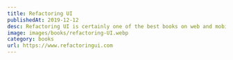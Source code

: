```yaml
---
title: Refactoring UI
publishedAt: 2019-12-12
desc: Refactoring UI is certainly one of the best books on web and mobile UI/UX I've ever read. Along with Krug's Don't Make Me Think, it should be in the library of anyone involved in UI design. Great details and with great practical examples and comparisons.
image: images/books/refactoring-UI.webp
category: books
url: https://www.refactoringui.com
---
```

